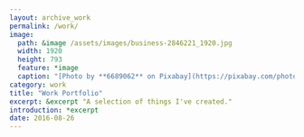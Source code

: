 ```yaml
---
layout: archive_work
permalink: /work/
image: 
  path: &image /assets/images/business-2846221_1920.jpg
  width: 1920
  height: 793
  feature: *image
  caption: "[Photo by **6689062** on Pixabay](https://pixabay.com/photo-2846221/)"
category: work
title: "Work Portfolio"
excerpt: &excerpt "A selection of things I've created."
introduction: *excerpt
date: 2016-08-26
---
```

